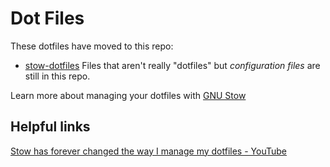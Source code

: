 # Dot Files

These dotfiles have moved to this repo:

- [stow-dotfiles](https://github.com/twhite96/stow-dotfiles)
  Files that aren't really "dotfiles" but _configuration files_ are still in this repo.

Learn more about managing your dotfiles with [GNU Stow](https://www.gnu.org/software/stow/manual/)

## Helpful links

[Stow has forever changed the way I manage my dotfiles - YouTube](https://www.youtube.com/watch?v=y6XCebnB9gs)
